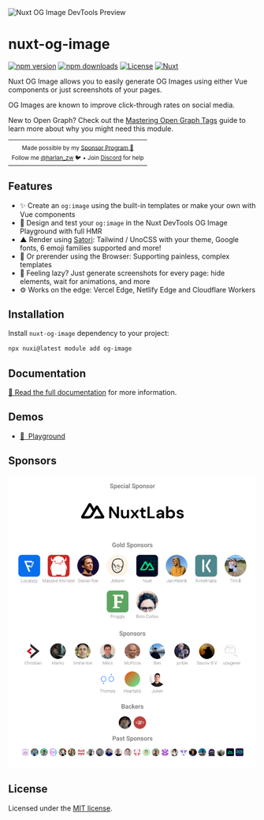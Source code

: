 <img src="https://github.com/nuxt-modules/og-image/assets/5326365/e337b490-dccb-4e58-972a-5e6e63f30986" alt="Nuxt OG Image DevTools Preview">

<h1>nuxt-og-image</h1>

[![npm version][npm-version-src]][npm-version-href]
[![npm downloads][npm-downloads-src]][npm-downloads-href]
[![License][license-src]][license-href]
[![Nuxt][nuxt-src]][nuxt-href]

Nuxt OG Image allows you to easily generate OG Images using either Vue components or just screenshots of your pages.

OG Images are known to improve click-through rates on social media.

New to Open Graph? Check out the [Mastering Open Graph Tags](https://nuxtseo.com/learn/mastering-meta/open-graph) guide to learn more about why you might
need this module.

<p align="center">
<table>
<tbody>
<td align="center">
<sub>Made possible by my <a href="https://github.com/sponsors/harlan-zw">Sponsor Program 💖</a><br> Follow me <a href="https://twitter.com/harlan_zw">@harlan_zw</a> 🐦 • Join <a href="https://discord.gg/275MBUBvgP">Discord</a> for help</sub><br>
</td>
</tbody>
</table>
</p>

## Features

- ✨ Create an `og:image` using the built-in templates or make your own with Vue components
- 🎨 Design and test your `og:image` in the Nuxt DevTools OG Image Playground with full HMR
- ▲ Render using [Satori](https://github.com/vercel/satori): Tailwind / UnoCSS with your theme, Google fonts, 6 emoji families supported and more!
- 🤖 Or prerender using the Browser: Supporting painless, complex templates
- 📸 Feeling lazy? Just generate screenshots for every page: hide elements, wait for animations, and more
- ⚙️ Works on the edge: Vercel Edge, Netlify Edge and Cloudflare Workers

## Installation

Install `nuxt-og-image` dependency to your project:

```bash
npx nuxi@latest module add og-image
```

## Documentation

[📖 Read the full documentation](https://nuxtseo.com/og-image/getting-started/installation) for more information.

## Demos

- [👾 &nbsp;Playground](https://stackblitz.com/edit/nuxt-starter-pxs3wk?file=nuxt.config.ts)

## Sponsors

<p align="center">
  <a href="https://raw.githubusercontent.com/harlan-zw/static/main/sponsors.svg">
    <img src='https://raw.githubusercontent.com/harlan-zw/static/main/sponsors.svg'/>
  </a>
</p>

## License

Licensed under the [MIT license](https://github.com/nuxt-modules/nuxt-og-image/blob/main/LICENSE.md).

<!-- Badges -->
[npm-version-src]: https://img.shields.io/npm/v/nuxt-og-image/latest.svg?style=flat&colorA=18181B&colorB=28CF8D
[npm-version-href]: https://npmjs.com/package/nuxt-og-image

[npm-downloads-src]: https://img.shields.io/npm/dm/nuxt-og-image.svg?style=flat&colorA=18181B&colorB=28CF8D
[npm-downloads-href]: https://npmjs.com/package/nuxt-og-image

[license-src]: https://img.shields.io/github/license/nuxt-modules/nuxt-og-image.svg?style=flat&colorA=18181B&colorB=28CF8D
[license-href]: https://github.com/nuxt-modules/nuxt-og-image/blob/main/LICENSE.md

[nuxt-src]: https://img.shields.io/badge/Nuxt-18181B?logo=nuxt.js
[nuxt-href]: https://nuxt.com
